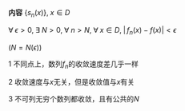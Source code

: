 **内容**
$\{s_n(x)\},\;x\in D$

$\forall\;\epsilon>0,\;\exists\;N>0,\;\forall\;n>N,\;\forall\;x\in D,\;|\,f_n(x)-f(x)|<\epsilon$

$\left(N=N(\epsilon)\right)$

1 不同点上，数列$f_n$的收敛速度差几乎一样

2 收敛速度与$x$无关，但是收敛值与$x$有关

3 不可列无穷个数列都收敛，且有公共的$N$
